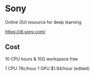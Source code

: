 # Sony

Online GUI resource for deep learning

https://dl.sony.com/

## Cost

10 CPU hours & 10G workspace free

1 CPU 78c/hour
1 GPU $1.94/hour (edited)